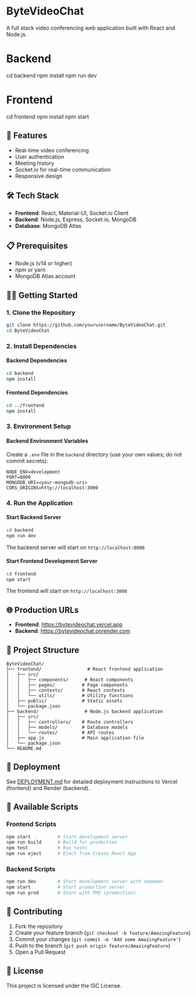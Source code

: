 # ByteVideoChat
A full stack video conferencing web application built with React and Node.js.

# Backend
cd backend
npm install
npm run dev

# Frontend  
cd frontend
npm install
npm start

## 🚀 Features
- Real-time video conferencing
- User authentication
- Meeting history
- Socket.io for real-time communication
- Responsive design

## 🛠️ Tech Stack
- **Frontend**: React, Material-UI, Socket.io Client
- **Backend**: Node.js, Express, Socket.io, MongoDB
- **Database**: MongoDB Atlas

## 📋 Prerequisites
- Node.js (v14 or higher)
- npm or yarn
- MongoDB Atlas account

## 🏃‍♂️ Getting Started

### 1. Clone the Repository
```bash
git clone https://github.com/yourusername/ByteVideoChat.git
cd ByteVideoChat
```

### 2. Install Dependencies

#### Backend Dependencies
```bash
cd backend
npm install
```

#### Frontend Dependencies
```bash
cd ../frontend
npm install
```

### 3. Environment Setup

#### Backend Environment Variables
Create a `.env` file in the `backend` directory (use your own values; do not commit secrets):
```env
NODE_ENV=development
PORT=8000
MONGODB_URI=<your-mongodb-uri>
CORS_ORIGINS=http://localhost:3000
```

### 4. Run the Application

#### Start Backend Server
```bash
cd backend
npm run dev
```
The backend server will start on `http://localhost:8000`

#### Start Frontend Development Server
```bash
cd frontend
npm start
```
The frontend will start on `http://localhost:3000`

## 🌐 Production URLs
- **Frontend**: https://bytevideochat.vercel.app
- **Backend**: https://bytevideochat.onrender.com

## 📁 Project Structure
```
ByteVideoChat/
├── frontend/                 # React frontend application
│   ├── src/
│   │   ├── components/      # React components
│   │   ├── pages/          # Page components
│   │   ├── contexts/       # React contexts
│   │   └── utils/          # Utility functions
│   ├── public/             # Static assets
│   └── package.json
├── backend/                 # Node.js backend application
│   ├── src/
│   │   ├── controllers/    # Route controllers
│   │   ├── models/         # Database models
│   │   └── routes/         # API routes
│   ├── app.js              # Main application file
│   └── package.json
└── README.md
```

## 🚀 Deployment
See [DEPLOYMENT.md](./DEPLOYMENT.md) for detailed deployment instructions to Vercel (frontend) and Render (backend).

## 📝 Available Scripts

### Frontend Scripts
```bash
npm start          # Start development server
npm run build      # Build for production
npm test           # Run tests
npm run eject      # Eject from Create React App
```

### Backend Scripts
```bash
npm run dev        # Start development server with nodemon
npm start          # Start production server
npm run prod       # Start with PM2 (production)
```

## 🤝 Contributing
1. Fork the repository
2. Create your feature branch (`git checkout -b feature/AmazingFeature`)
3. Commit your changes (`git commit -m 'Add some AmazingFeature'`)
4. Push to the branch (`git push origin feature/AmazingFeature`)
5. Open a Pull Request

## 📄 License
This project is licensed under the ISC License.
